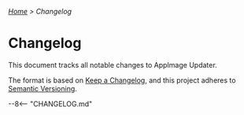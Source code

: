 *[Home](index.md) > Changelog*

# Changelog

This document tracks all notable changes to AppImage Updater.

The format is based on [Keep a Changelog](https://keepachangelog.com/en/1.0.0/),
and this project adheres to [Semantic Versioning](https://semver.org/spec/v2.0.0.html).

--8\<-- "CHANGELOG.md"
